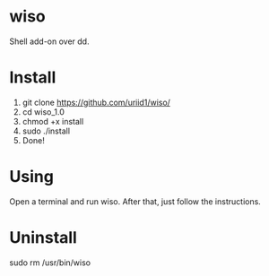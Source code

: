 # wiso
Shell add-on over dd.

# Install
1) git clone https://github.com/uriid1/wiso/
2) cd wiso_1.0
3) chmod +x install
4) sudo ./install
5) Done!

# Using
Open a terminal and run wiso. After that, just follow the instructions.

# Uninstall
sudo rm /usr/bin/wiso

